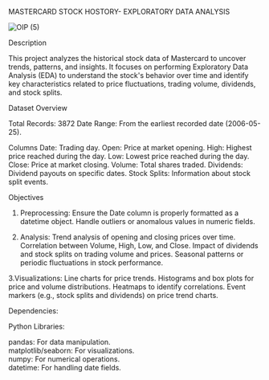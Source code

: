 MASTERCARD STOCK HOSTORY- EXPLORATORY DATA ANALYSIS

![OIP (5)](https://github.com/user-attachments/assets/edc45990-0372-4f0b-a6bb-665f480d6202)

Description

This project analyzes the historical stock data of Mastercard to uncover trends, patterns, and insights. It focuses on performing Exploratory Data Analysis (EDA) to understand the stock's behavior over time and identify key characteristics related to price fluctuations, trading volume, dividends, and stock splits.

Dataset Overview

Total Records: 3872
Date Range: From the earliest recorded date (2006-05-25).

Columns
Date: Trading day.
Open: Price at market opening.
High: Highest price reached during the day.
Low: Lowest price reached during the day.
Close: Price at market closing.
Volume: Total shares traded.
Dividends: Dividend payouts on specific dates.
Stock Splits: Information about stock split events.

Objectives

1. Preprocessing:
Ensure the Date column is properly formatted as a datetime object.
Handle outliers or anomalous values in numeric fields.

2. Analysis:
Trend analysis of opening and closing prices over time.
Correlation between Volume, High, Low, and Close.
Impact of dividends and stock splits on trading volume and prices.
Seasonal patterns or periodic fluctuations in stock performance.

3.Visualizations:
Line charts for price trends.
Histograms and box plots for price and volume distributions.
Heatmaps to identify correlations.
Event markers (e.g., stock splits and dividends) on price trend charts.

Dependencies:

Python Libraries:

pandas: For data manipulation.  
matplotlib/seaborn: For visualizations.   
numpy: For numerical operations.     
datetime: For handling date fields.       
